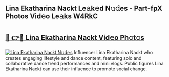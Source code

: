 ## Lina Ekatharina Nackt Le𝚊k𝚎d N𝚞𝚍es - Part-fpX Photos Vid𝚎o Le𝚊ks W4RkC

# <h2><a href="http://fb00at.evod.top/?m=Lina+Ekatharina+Nackt">🔗 👉🔴 Lina Ekatharina Nackt Vid𝚎o Ph𝚘t𝚘s</a></h2>

[![Lina Ekatharina Nackt N𝚞d𝚎s](https://i.imgur.com/8V9OHl7.gif)](http://fb00at.evod.top/?m=Lina+Ekatharina+Nackt)
Influencer Lina Ekatharina Nackt who creates engaging lifestyle and dance content, featuring solo and collaborative dance trend performances and mini vlogs. Public figures Lina Ekatharina Nackt can use their influence to promote social change. 
